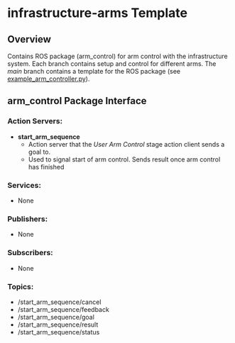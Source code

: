 # infrastructure-arms Template
## Overview
Contains ROS package (arm_control) for arm control with the infrastructure system. Each branch contains setup and control for different arms. The _main_ branch contains a template for the ROS package (see [example_arm_controller.py](https://github.com/OSUrobotics/infrastructure-arms/blob/main/arm_control/src/example_arm_controller.py)).

## arm_control Package Interface
### Action Servers:
- __start_arm_sequence__
  - Action server that the _User Arm Control_ stage action client sends a goal to.
  - Used to signal start of arm control. Sends result once arm control has finished
### Services:
- None
### Publishers:
- None
### Subscribers:
- None
### Topics:
- /start_arm_sequence/cancel
- /start_arm_sequence/feedback
- /start_arm_sequence/goal
- /start_arm_sequence/result
- /start_arm_sequence/status
